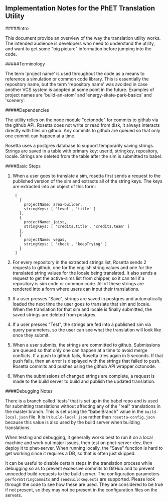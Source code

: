 Implementation Notes for the PhET Translation Utility
-----------------------------------------------------

#####Intro

This document provide an overview of the way the translation utility works.  The intended audience is developers who
need to understand the utility, and want to get some "big picture" information before jumping into the code.

#####Terminology

The term 'project name' is used throughout the code as a means to reference a simulation or common code library.  This
is essentially the repository name, but the term 'repository name' was avoided in case another VCS system is adopted
at some point in the future.  Examples of project names are 'build-an-atom' and 'energy-skate-park-basics' and 
'scenery'.

#####Dependencies

The utility relies on the node module "octonode" for commits to github via the github API. Rosetta does not write or 
read from disk, it always interacts directly with files on github. Any commits to github are queued so that only one
commit can happen at a time.

Rosetta uses a postgres database to support temporarily saving strings. Strings are saved in a table with primary key:
userid, stringkey, repository, locale. Strings are deleted from the table after the sim is submitted to babel.

####Basic Steps

1. When a user goes to translate a sim, rosetta first sends a request to the published version of the sim and extracts
all of the string keys. The keys are extracted into an object of this form:

        [ 
          {
            projectName: area-builder,
            stringKeys: [ 'level', 'title' ]
          },
          {
            projectName: joist,
            stringKeys: [ 'credits.title', 'credits.team' ]
          },
          {
            projectName: vegas,
            stringKeys: [ 'check', 'keepTrying' ]
          }
        ]
        
2. For every repository in the extracted strings list, Rosetta sends 2 requests to github, one for the english string 
values and one for the translated string values for the locale being translated. It also sends a request to get the 
active-sims list from chipper, so it can tell if a repository is sim code or common code. All of these strings are 
rendered into a form where users can input their translations.
3. If a user presses "Save", strings are saved in postgres and automatically loaded the next time the user goes to
translate that sim and locale. When the translation for that sim and locale is finally submitted, the saved strings are
deleted from postgres.
4. If a user presses "Test", the strings are fed into a published sim via query parameters, so the user can see what the
translation will look like once they submit.
5. When a user submits, the strings are committed to github. Submissions are queued so that only one can happen at a
time to avoid merge conflicts. If a push to github fails, Rosetta tries again in 5 seconds. If that push fails, then an
error is displayed with the strings that failed to push. Rosetta commits and pushes using the github API wrapper
octonode.
6. When the submissions of changed strings are complete, a request is made to the build server to build and publish the
updated translation.

####Debugging Notes

There is a branch called 'tests' that is set up in the babel repo and is used for submitting translations without
affecting any of the "real" translations in the master branch.  This is set using the "babelBranch" value in the
`build-local.json` file.  It is in `build-local.json` rather than `rosetta-config.json` because this value is also used
by the build server when building translations.

When testing and debugging, it generally works best to run it on a local machine and work out major issues, then test
on phet-server-dev, then deploy it to phet-server.  When running locally, the "Save" function is hard to get working
since it requires a DB, so that is often just skipped.

It can be useful to disable certain steps in the translation process while debugging so as to prevent excessive commits
to GitHub and to prevent unneeded build requests to the build server.  The configuration parameters 
`performStringCommits` and `sendBuildRequests` are supported.  Please look through the code to see how these are used.
They are considered to be true if not present, so they may not be present in the configuration files on the servers.

